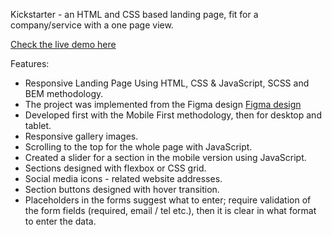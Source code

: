 Kickstarter - an HTML and CSS based landing page, fit for a company/service with a one page view.

[Check the live demo here](https://KseniaSkr.github.io/Kickstarter/)

Features:
- Responsive Landing Page Using HTML, CSS & JavaScript, SCSS and BEM methodology.
- The project was implemented from the Figma design [Figma design](https://www.figma.com/file/Ujp7bCFuvuJlkn8TSbQPSZ/%E2%84%9611-(kickstarter)?node-id=19655%3A33)
- Developed first with the Mobile First methodology, then for desktop and tablet.
- Responsive gallery images.
- Scrolling to the top for the whole page with JavaScript.
- Created a slider for a section in the mobile version using JavaScript.
- Sections designed with flexbox or CSS grid.
- Social media icons - related website addresses.
- Section buttons designed with hover transition.
- Placeholders in the forms suggest what to enter; require validation of the form fields (required, email / tel etc.), then it is clear in what format to enter the data.
